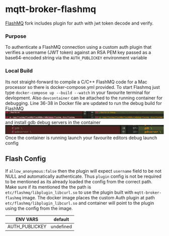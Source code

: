 # mqtt-broker-flashmq
[FlashMQ](https://github.com/halfgaar/FlashMQ) fork includes plugin for auth with jwt token decode and verify.

### Purpose
To authenticate a FlashMQ connection using a custom auth plugin that verifies a username (JWT token) against an RSA PEM key passed as a base64-encoded string via the `AUTH_PUBLICKEY` environment variable

### Local Build
Its not straight-forward to compile a C/C++ FlashMQ code for a Mac processor so there is docker-compose.yml provided. To start Flashmq just type `docker-compose up --build --watch` in your favourite terminal for devlopment.
Also `devcontainer` can be attached to the running container for debugging. Line 36-38 in Docker file are updated to run the debug build for FlashMQ
![Debug Build](./images/debug-build.png) </br>
and install gdb debug servers in the container</br>
![Debug server](./images/debug-server.png)</br>
Once the container is running launch your favourite editors debug launch config

## Flash Config
If `allow_anonymous:false` then the plugin will expect `username` field to be not NULL and automatically authenticate.
Thus `plugin` config is not be required to be mentioned as its already loaded the config from the correct path. Make sure if its mentioned the the path is `etc/flashmq/libplugin_libcurl.so` to use the plugin built with `mqtt-broker-flashmq` image.
The docker image places the custom Auth plugin at path  `etc/flashmq/libplugin_libcurl.so` and container will point to the plugin using the config from the image. 


|ENV VARS| default|
|---------|--------|
| AUTH_PUBLICKEY| undefined|


